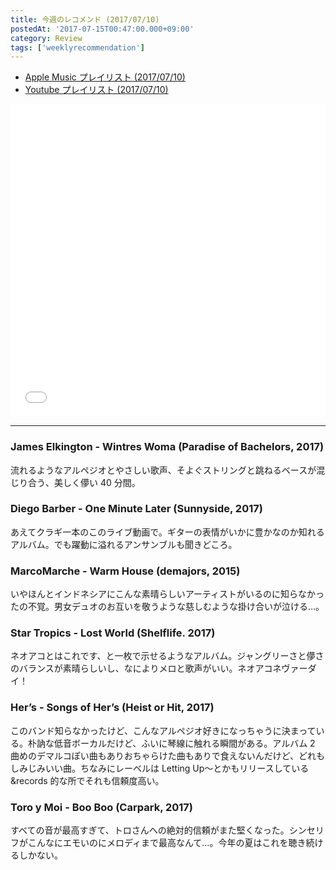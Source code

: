```yaml
---
title: 今週のレコメンド (2017/07/10)
postedAt: '2017-07-15T00:47:00.000+09:00'
category: Review
tags: ['weeklyrecommendation']
---
```


- [Apple Music プレイリスト (2017/07/10)](https://itunes.apple.com/jp/playlist/%E4%BB%8A%E9%80%B1%E3%81%AE%E3%83%AC%E3%82%B3%E3%83%A1%E3%83%B3%E3%83%89-2017-07-10/idpl.42fb08f99f29446197f4730f788dde1f)
- [Youtube プレイリスト (2017/07/10)](https://www.youtube.com/playlist?list=PLegnWsUgQaydpNb6oY0nerIdtYhB0RMyj)
<iframe src="//tools.applemusic.com/embed/v1/playlist/pl.42fb08f99f29446197f4730f788dde1f?country=jp" height="500px" width="100%" frameborder="0"></iframe>

---

### James Elkington - Wintres Woma (Paradise of Bachelors, 2017)

流れるようなアルペジオとやさしい歌声、そよぐストリングと跳ねるベースが混じり合う、美しく儚い 40 分間。

### Diego Barber - One Minute Later (Sunnyside, 2017)

あえてクラギ一本のこのライブ動画で。ギターの表情がいかに豊かなのか知れるアルバム。でも躍動に溢れるアンサンブルも聞きどころ。

### MarcoMarche - Warm House (demajors, 2015)

いやほんとインドネシアにこんな素晴らしいアーティストがいるのに知らなかったの不覚。男女デュオのお互いを敬うような慈しむような掛け合いが泣ける…。

### Star Tropics - Lost World (Shelflife. 2017)

ネオアコとはこれです、と一枚で示せるようなアルバム。ジャングリーさと儚さのバランスが素晴らしいし、なによりメロと歌声がいい。ネオアコネヴァーダイ！

### Her’s - Songs of Her’s (Heist or Hit, 2017)

このバンド知らなかったけど、こんなアルペジオ好きになっちゃうに決まっている。朴訥な低音ボーカルだけど、ふいに琴線に触れる瞬間がある。アルバム 2 曲めのデマルコぽい曲もありおちゃらけた曲もありで食えないんだけど、どれもしみじみいい曲。ちなみにレーベルは Letting Up〜とかもリリースしている&records 的な所でそれも信頼度高い。

### Toro y Moi - Boo Boo (Carpark, 2017)

すべての音が最高すぎて、トロさんへの絶対的信頼がまた堅くなった。シンセリフがこんなにエモいのにメロディまで最高なんて…。今年の夏はこれを聴き続けるしかない。
